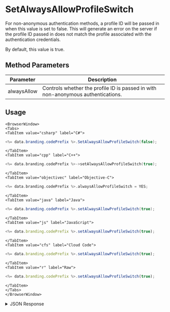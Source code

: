 # SetAlwaysAllowProfileSwitch

For non-anonymous authentication methods, a profile ID will be passed in when this value is set to false. This will generate an error on the server if the profile ID passed in does not match the profile associated with the authentication credentials.

By default, this value is true.

## Method Parameters
Parameter | Description
--------- | -----------
alwaysAllow | Controls whether the profile ID is passed in with non-anonymous authentications.

## Usage

```mdx-code-block
<BrowserWindow>
<Tabs>
<TabItem value="csharp" label="C#">
```

```csharp
<%= data.branding.codePrefix %>.SetAlwaysAllowProfileSwitch(false);    // Default is true
```

```mdx-code-block
</TabItem>
<TabItem value="cpp" label="C++">
```

```cpp
<%= data.branding.codePrefix %>->setAlwaysAllowProfileSwitch(true);
```

```mdx-code-block
</TabItem>
<TabItem value="objectivec" label="Objective-C">
```

```objectivec
<%= data.branding.codePrefix %>.alwaysAllowProfileSwitch = YES;
```

```mdx-code-block
</TabItem>
<TabItem value="java" label="Java">
```

```java
<%= data.branding.codePrefix %>.setAlwaysAllowProfileSwitch(true);
```

```mdx-code-block
</TabItem>
<TabItem value="js" label="JavaScript">
```

```javascript
<%= data.branding.codePrefix %>.setAlwaysAllowProfileSwitch(true);
```

```mdx-code-block
</TabItem>
<TabItem value="cfs" label="Cloud Code">
```

```javascript
<%= data.branding.codePrefix %>.setAlwaysAllowProfileSwitch(true);
```

```mdx-code-block
</TabItem>
<TabItem value="r" label="Raw">
```

```javascript
<%= data.branding.codePrefix %>.setAlwaysAllowProfileSwitch(true);
```

```mdx-code-block
</TabItem>
</Tabs>
</BrowserWindow>
```

<details>
<summary>JSON Response</summary>

```javascript
<%= data.branding.codePrefix %>.setAlwaysAllowProfileSwitch(true);
```
</details>

